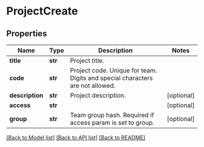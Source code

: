 # ProjectCreate

## Properties
Name | Type | Description | Notes
------------ | ------------- | ------------- | -------------
**title** | **str** | Project title. | 
**code** | **str** | Project code. Unique for team. Digits and special characters are not allowed. | 
**description** | **str** | Project description. | [optional] 
**access** | **str** |  | [optional] 
**group** | **str** | Team group hash. Required if access param is set to group. | [optional] 

[[Back to Model list]](../README.md#documentation-for-models) [[Back to API list]](../README.md#documentation-for-api-endpoints) [[Back to README]](../README.md)

